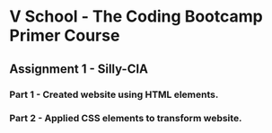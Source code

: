 # V School - The Coding Bootcamp Primer Course 

##  Assignment 1 - Silly-CIA

### Part 1 - Created website using HTML elements.

### Part 2 - Applied CSS elements to transform website.
